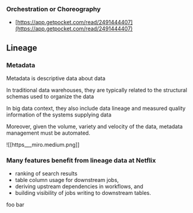 ### Orchestration or Choreography

- [https://app.getpocket.com/read/2491444407](https://app.getpocket.com/read/2491444407)


## Lineage

### Metadata

Metadata is descriptive data about data

In traditional data warehouses, they are typically related to the structural schemas used to organize the data
 
 In big data context, they also include data lineage and measured quality information of the systems supplying data
 
Moreover, given the volume, variety and velocity of the data, metadata management must be automated. 

![[https___miro.medium.png]]

### Many features benefit from lineage data at Netflix

-  ranking of search results
-  table column usage for downstream jobs, 
-  deriving upstream dependencies in workflows, and 
-  building visibility of jobs writing to downstream tables.

foo bar